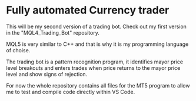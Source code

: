 # Fully automated Currency trader

This will be my second version of a trading bot. Check out my first version in the "MQL4_Trading_Bot" repository.

MQL5 is very similar to C++ and that is why it is my programming language of choise.

The trading bot is a pattern recognition program, it identifies mayor price level breakouts and enters trades when price returns to the mayor price level and show signs of rejection.

For now the whole repository contains all files for the MT5 program to allow me to test and compile code directly within VS Code.
